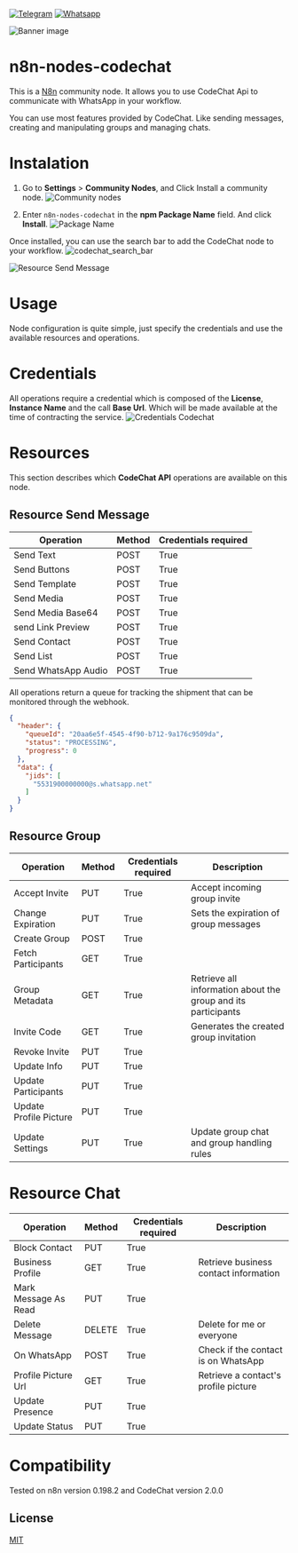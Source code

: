 [![Telegram](https://img.shields.io/badge/Group-Telegram-%2333C1FF)](https://t.me/codechatBR)
[![Whatsapp](https://img.shields.io/badge/WhatsApp-message-%2322BC18)](https://api.whatsapp.com/send?phone=5531995918699)

![Banner image](./assets/cover.png)

# n8n-nodes-codechat

This is a [N8n](https://community.n8n.io/) community node. It allows you to use CodeChat Api to communicate with WhatsApp in your workflow.

You can use most features provided by CodeChat. Like sending messages, creating and manipulating groups and managing chats.

# Instalation

1. Go to **Settings** > **Community Nodes**, and Click Install a community node.
![Community nodes](./assets/settings_community_nodes.png)

2. Enter `n8n-nodes-codechat` in the **npm Package Name** field. And click **Install**.
![Package Name](./assets/settings_community_nodes_codechat.png)

Once installed, you can use the search bar to add the CodeChat node to your workflow.
![codechat_search_bar](./assets/codechat_search_bar.png)

![Resource Send Message](./assets/resource_send_message.png)

# Usage

Node configuration is quite simple, just specify the credentials and use the available resources and operations.

# Credentials

All operations require a credential which is composed of the **License**, **Instance Name** and the call **Base Url**. Which will be made available at the time of contracting the service.
![Credentials Codechat](./assets/codechat_credentials.png)

# Resources

This section describes which **CodeChat API** operations are available on this node.

## Resource Send Message

| Operation           | Method | Credentials required |
| --------------------|--------|----------------------|
| Send Text           | POST   | True                 |
| Send Buttons        | POST   | True                 |
| Send Template       | POST   | True                 |
| Send Media          | POST   | True                 |
| Send Media Base64   | POST   | True                 |
| send Link Preview   | POST   | True                 |
| Send Contact        | POST   | True                 |
| Send List           | POST   | True                 |
| Send WhatsApp Audio | POST   | True                 |

All operations return a queue for tracking the shipment that can be monitored through the webhook.

```json
{
  "header": {
    "queueId": "20aa6e5f-4545-4f90-b712-9a176c9509da",
    "status": "PROCESSING",
    "progress": 0
  },
  "data": {
    "jids": [
      "5531900000000@s.whatsapp.net"
    ]
  }
}
```

## Resource Group

| Operation              | Method | Credentials required | Description                                                   |
| -----------------------|--------|----------------------|---------------------------------------------------------------|
| Accept Invite          | PUT    | True                 | Accept incoming group invite                                  |
| Change Expiration      | PUT    | True                 | Sets the expiration of group messages                         |
| Create Group           | POST   | True                 |                                                               |
| Fetch Participants     | GET    | True                 |                                                               |
| Group Metadata         | GET    | True                 | Retrieve all information about the group and its participants |
| Invite Code            | GET    | True                 | Generates the created group invitation                        |
| Revoke Invite          | PUT    | True                 |                                                               |
| Update Info            | PUT    | True                 |                                                               |
| Update Participants    | PUT    | True                 |                                                               |
| Update Profile Picture | PUT    | True                 |                                                               |
| Update Settings        | PUT    | True                 | Update group chat and group handling rules                    |

# Resource Chat

| Operation            | Method | Credentials required | Description                           |
|----------------------|--------|----------------------|---------------------------------------|
| Block Contact        | PUT    | True                 |                                       |
| Business Profile     | GET    | True                 | Retrieve business contact information |
| Mark Message As Read | PUT    | True                 |                                       |
| Delete Message       | DELETE | True                 | Delete for me or everyone             |
| On WhatsApp          | POST   | True                 | Check if the contact is on WhatsApp   |
| Profile Picture Url  | GET    | True                 | Retrieve a contact's profile picture  |
| Update Presence      | PUT    | True                 |                                       |
| Update Status        | PUT    | True                 |                                       |

# Compatibility

Tested on n8n version 0.198.2 and CodeChat version 2.0.0

## License

[MIT](https://github.com/code-chat-br/n8n-node-codechat/blob/main/LICENSE.md)
